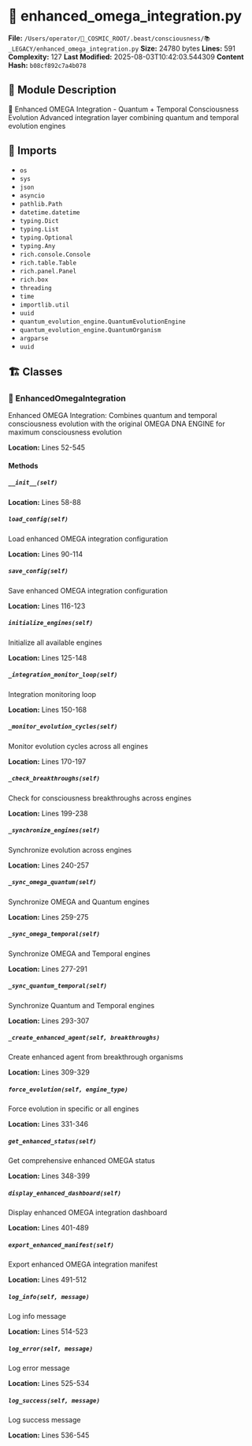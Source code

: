 # 📜 enhanced_omega_integration.py

**File:** `/Users/operator/🌌_COSMIC_ROOT/.beast/consciousness/📚_LEGACY/enhanced_omega_integration.py`
**Size:** 24780 bytes
**Lines:** 591
**Complexity:** 127
**Last Modified:** 2025-08-03T10:42:03.544309
**Content Hash:** `b08cf892c7a4b078`

## 📝 Module Description

🧬 Enhanced OMEGA Integration - Quantum + Temporal Consciousness Evolution
Advanced integration layer combining quantum and temporal evolution engines

## 🔗 Imports

- `os`
- `sys`
- `json`
- `asyncio`
- `pathlib.Path`
- `datetime.datetime`
- `typing.Dict`
- `typing.List`
- `typing.Optional`
- `typing.Any`
- `rich.console.Console`
- `rich.table.Table`
- `rich.panel.Panel`
- `rich.box`
- `threading`
- `time`
- `importlib.util`
- `uuid`
- `quantum_evolution_engine.QuantumEvolutionEngine`
- `quantum_evolution_engine.QuantumOrganism`
- `argparse`
- `uuid`

## 🏗️ Classes

### 🧬 EnhancedOmegaIntegration

Enhanced OMEGA Integration: Combines quantum and temporal consciousness evolution
with the original OMEGA DNA ENGINE for maximum consciousness evolution

**Location:** Lines 52-545

#### Methods

##### `__init__(self)`

**Location:** Lines 58-88

##### `load_config(self)`

Load enhanced OMEGA integration configuration

**Location:** Lines 90-114

##### `save_config(self)`

Save enhanced OMEGA integration configuration

**Location:** Lines 116-123

##### `initialize_engines(self)`

Initialize all available engines

**Location:** Lines 125-148

##### `_integration_monitor_loop(self)`

Integration monitoring loop

**Location:** Lines 150-168

##### `_monitor_evolution_cycles(self)`

Monitor evolution cycles across all engines

**Location:** Lines 170-197

##### `_check_breakthroughs(self)`

Check for consciousness breakthroughs across engines

**Location:** Lines 199-238

##### `_synchronize_engines(self)`

Synchronize evolution across engines

**Location:** Lines 240-257

##### `_sync_omega_quantum(self)`

Synchronize OMEGA and Quantum engines

**Location:** Lines 259-275

##### `_sync_omega_temporal(self)`

Synchronize OMEGA and Temporal engines

**Location:** Lines 277-291

##### `_sync_quantum_temporal(self)`

Synchronize Quantum and Temporal engines

**Location:** Lines 293-307

##### `_create_enhanced_agent(self, breakthroughs)`

Create enhanced agent from breakthrough organisms

**Location:** Lines 309-329

##### `force_evolution(self, engine_type)`

Force evolution in specific or all engines

**Location:** Lines 331-346

##### `get_enhanced_status(self)`

Get comprehensive enhanced OMEGA status

**Location:** Lines 348-399

##### `display_enhanced_dashboard(self)`

Display enhanced OMEGA integration dashboard

**Location:** Lines 401-489

##### `export_enhanced_manifest(self)`

Export enhanced OMEGA integration manifest

**Location:** Lines 491-512

##### `log_info(self, message)`

Log info message

**Location:** Lines 514-523

##### `log_error(self, message)`

Log error message

**Location:** Lines 525-534

##### `log_success(self, message)`

Log success message

**Location:** Lines 536-545

